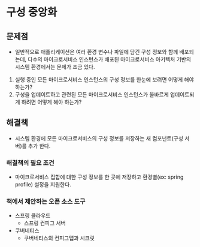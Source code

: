 # 구성 중앙화

## 문제점
- 일반적으로 애플리케이션은 여러 환경 변수나 파일에 담긴 구성 정보와 함께 배포되는데, 다수의 마이크로서비스 인스턴스가 배포된 마이크로서비스 아키텍처 기반의 시스템 환경에서는 문제가 조금 있다.

1. 실행 중인 모든 마이크로서비스 인스턴스의 구성 정보를 한눈에 보려면 어떻게 해야 하는가?
2. 구성을 업데이트하고 관련된 모든 마이크로서비스 인스턴스가 올바르게 업데이트되게 하려면 어떻게 해야 하는가?
## 해결책
- 시스템 환경에 모든 마이크로서비스의 구성 정보를 저장하는 새 컴포넌트(구성 서버)를 추가 한다.
### 해결책의 필요 조건
- 마이크로서비스 집합에 대한 구성 정보를 한 곳에 저장하고 환경별(ex: spring profile) 설정을 지원한다.
### 책에서 제안하는 오픈 소스 도구
- 스프링 클라우드
	- 스프링 컨피그 서버
- 쿠버네티스
	- 쿠버네티스의 컨피그맵과 시크릿